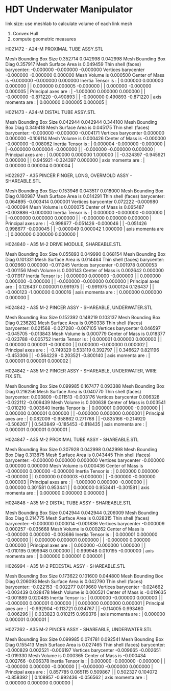 # HDT Underwater Manipulator

link size: use meshlab to calculate volume of each link mesh
1. Convex Hull
2. compute geometric measures


H021472 - A24-M PROXIMAL TUBE ASSY.STL

Mesh Bounding Box Size 0.352714 0.042998 0.042998
Mesh Bounding Box Diag 0.357917 
Mesh Surface Area is 0.049459
Thin shell (faces) barycenter: -0.000000 -0.000000 -0.000000
Vertices barycenter -0.000000 -0.000000 0.000000
Mesh Volume is 0.000500
Center of Mass is -0.000000 -0.000000 0.000000
Inertia Tensor is :
| 0.000000 0.000000 0.000000 |
| 0.000000 0.000005 -0.000000 |
| 0.000000 -0.000000 0.000005 |
Principal axes are :
| -1.000000 0.000000 0.000000 |
| -0.000000 -0.871220 -0.490893 |
| -0.000000 0.490893 -0.871220 |
axis momenta are :
| 0.000000 0.000005 0.000005 |


H021473 - A24-M DISTAL TUBE ASSY.STL

Mesh Bounding Box Size 0.042944 0.042944 0.344100
Mesh Bounding Box Diag 0.349418 
Mesh Surface Area is 0.045175
Thin shell (faces) barycenter: -0.000000 -0.000000 -0.004171
Vertices barycenter 0.000000 0.000000 -0.106114
Mesh Volume is 0.000426
Center of Mass is -0.000000 -0.000000 -0.008062
Inertia Tensor is :
| 0.000004 -0.000000 -0.000000 |
| -0.000000 0.000004 -0.000000 |
| -0.000000 -0.000000 0.000000 |
Principal axes are :
| 0.000000 0.000000 1.000000 |
| -0.324397 -0.945921 0.000000 |
| 0.945921 -0.324397 0.000000 |
axis momenta are :
| 0.000000 0.000004 0.000004 |


H022927 - A35 PINCER FINGER, LONG, OVERMOLD ASSY - SHAREABLE.STL

Mesh Bounding Box Size 0.153946 0.043517 0.018000
Mesh Bounding Box Diag 0.160987 
Mesh Surface Area is 0.014291
Thin shell (faces) barycenter: 0.064895 -0.003414 0.000001
Vertices barycenter 0.072222 -0.000980 -0.000094
Mesh Volume is 0.000075
Center of Mass is 0.065487 -0.003886 -0.000000
Inertia Tensor is :
| 0.000000 -0.000000 -0.000000 |
| -0.000000 0.000000 0.000000 |
| -0.000000 0.000000 0.000000 |
Principal axes are :
| -0.998677 -0.051426 -0.000046 |
| -0.051426 0.998677 -0.000045 |
| -0.000049 0.000042 1.000000 |
axis momenta are :
| 0.000000 0.000000 0.000000 |


H024840 - A35 M-2 DRIVE MODULE, SHAREABLE.STL

Mesh Bounding Box Size 0.055893 0.049990 0.068154
Mesh Bounding Box Diag 0.101331 
Mesh Surface Area is 0.014464
Thin shell (faces) barycenter: 0.002660 0.000000 -0.011245
Vertices barycenter -0.001978 0.000053 -0.001156
Mesh Volume is 0.000143
Center of Mass is 0.002642 0.000000 -0.011917
Inertia Tensor is :
| 0.000000 0.000000 -0.000000 |
| 0.000000 0.000000 -0.000000 |
| -0.000000 -0.000000 0.000000 |
Principal axes are :
| 0.126437 0.000001 0.991975 |
| -0.991975 0.000124 0.126437 |
| -0.000123 -1.000000 0.000016 |
axis momenta are :
| 0.000000 0.000000 0.000000 |


H024842 - A35 M-2 PINCER ASSY - SHAREABLE, UNDERWATER.STL 

Mesh Bounding Box Size 0.152392 0.148219 0.103137
Mesh Bounding Box Diag 0.236282 
Mesh Surface Area is 0.050338
Thin shell (faces) barycenter: 0.021568 -0.027280 -0.007105
Vertices barycenter 0.046597 -0.045705 -0.013843
Mesh Volume is 0.000779
Center of Mass is 0.018377 -0.023788 -0.005752
Inertia Tensor is :
| 0.000001 0.000000 0.000000 |
| 0.000000 0.000001 -0.000000 |
| 0.000000 -0.000000 0.000002 |
Principal axes are :
| -0.749329 0.533119 0.392797 |
| 0.346627 0.821196 -0.453306 |
| -0.564229 -0.203521 -0.800140 |
axis momenta are :
| 0.000001 0.000001 0.000002 |

H024842 - A35 M-2 PINCER ASSY - SHAREABLE, UNDERWATER, WIRE FIX.STL

Mesh Bounding Box Size 0.099985 0.167477 0.093388
Mesh Bounding Box Diag 0.216256 
Mesh Surface Area is 0.040770
Thin shell (faces) barycenter: 0.003809 -0.011513 -0.003176
Vertices barycenter 0.006328 -0.022112 -0.009439
Mesh Volume is 0.000638
Center of Mass is 0.003541 -0.010210 -0.003640
Inertia Tensor is :
| 0.000001 0.000000 -0.000000 |
| 0.000000 0.000001 0.000000 |
| -0.000000 0.000000 0.000001 |
Principal axes are :
| 0.082009 -0.958862 0.271768 |
| -0.835166 -0.214920 -0.506267 |
| 0.543849 -0.185453 -0.818435 |
axis momenta are :
| 0.000001 0.000001 0.000001 |

H024847 - A35 M-2 PROXIMAL TUBE ASSY - SHAREABLE.STL

Mesh Bounding Box Size 0.307928 0.042998 0.042998
Mesh Bounding Box Diag 0.313875 
Mesh Surface Area is 0.043445
Thin shell (faces) barycenter: -0.000000 0.000000 0.000000
Vertices barycenter -0.000000 0.000000 0.000000
Mesh Volume is 0.000436
Center of Mass is -0.000000 0.000000 -0.000000
Inertia Tensor is :
| 0.000000 0.000000 -0.000000 |
| 0.000000 0.000003 -0.000000 |
| -0.000000 -0.000000 0.000003 |
Principal axes are :
| -1.000000 0.000000 -0.000000 |
| 0.000000 0.301581 0.953441 |
| 0.000000 0.953441 -0.301581 |
axis momenta are :
| 0.000000 0.000003 0.000003 |

H024848 - A35 M-2 DISTAL TUBE ASSY - SHAREABLE.STL

Mesh Bounding Box Size 0.042944 0.042944 0.206009
Mesh Bounding Box Diag 0.214775 
Mesh Surface Area is 0.028315
Thin shell (faces) barycenter: -0.000000 0.000014 -0.001836
Vertices barycenter -0.000009 0.000257 -0.035668
Mesh Volume is 0.000262
Center of Mass is -0.000000 0.000000 -0.003686
Inertia Tensor is :
| 0.000001 0.000000 -0.000000 |
| 0.000000 0.000001 0.000000 |
| -0.000000 0.000000 0.000000 |
Principal axes are :
| 0.000000 -0.000000 1.000000 |
| -0.010195 0.999948 0.000000 |
| 0.999948 0.010195 -0.000000 |
axis momenta are :
| 0.000000 0.000001 0.000001 |

H026994 - A35 M-2 PEDESTAL ASSY - SHAREABLE.STL

Mesh Bounding Box Size 0.173622 0.101600 0.044800
Mesh Bounding Box Diag 0.206093 
Mesh Surface Area is 0.042790
Thin shell (faces) barycenter: -0.022153 -0.002277 0.019660
Vertices barycenter -0.024662 -0.003439 0.028478
Mesh Volume is 0.000521
Center of Mass is -0.019635 -0.001889 0.020485
Inertia Tensor is :
| 0.000000 -0.000000 0.000000 |
| -0.000000 0.000001 0.000000 |
| 0.000000 0.000000 0.000001 |
Principal axes are :
| -0.992904 -0.113721 0.034767 |
| -0.114005 0.993460 -0.006296 |
| 0.033823 0.010215 0.999376 |
axis momenta are :
| 0.000000 0.000001 0.000001 |

H027262 - A35 M-2 PINCER ASSY - SHAREABLE, UNDERWATER.STL

Mesh Bounding Box Size 0.099985 0.074781 0.092541
Mesh Bounding Box Diag 0.155413 
Mesh Surface Area is 0.027465
Thin shell (faces) barycenter: -0.000829 0.002521 -0.006197
Vertices barycenter -0.009665 -0.002651 -0.019330
Mesh Volume is 0.000365
Center of Mass is -0.000434 0.002766 -0.006378
Inertia Tensor is :
| 0.000000 -0.000000 -0.000000 |
| -0.000000 0.000000 -0.000000 |
| -0.000000 -0.000000 0.000000 |
Principal axes are :
| 0.857785 0.065115 0.509867 |
| 0.502327 0.104072 -0.858392 |
| 0.108957 -0.992436 -0.056562 |
axis momenta are :
| 0.000000 0.000000 0.000000 |
